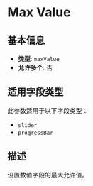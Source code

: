 # Max Value

## 基本信息

- **类型**: `maxValue`
- **允许多个**: 否

## 适用字段类型

此参数适用于以下字段类型：

- `slider`
- `progressBar`

## 描述

设置数值字段的最大允许值。

